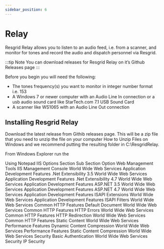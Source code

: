 ```yaml
---
sidebar_position: 6
---
```


# Relay

Resgrid Relay allows you to listen to an audio feed, i.e. from a scanner, and monitor for tones and record the audio and dispatch personnel via Resgrid.

:::tip Note
You can download releases for Resgrid Relay on it’s Github Releases page
:::

Before you begin you will need the following:

- The tones frequency(s) you want to monitor in integer number format i.e. 153
- A Windows 7 or newer computer with an Audio Line In connection or a usb audio sound card like StarTech.com 7.1 USB Sound Card
- A scanner like WS1065 with an Audio Line Out connection

## Installing Resgrid Relay

Download the latest release from Githib releases page. This will be a zip file that you need to unzip the file on your computer How to Unzip Files on Windows and we recommend putting the resulting folder in C:\ResgridRelay.

From Windows Explorer run the

Using Notepad
IIS Options Section 	Sub Section 	Option
Web Management Tools 	  	IIS Management Console
World Wide Web Services 	Application Development Features 	.Net Extensibility 3.5
World Wide Web Services 	Application Development Features 	.Net Extensibility 4.7
World Wide Web Services 	Application Development Features 	ASP.NET 3.5
World Wide Web Services 	Application Development Features 	ASP.NET 4.7
World Wide Web Services 	Application Development Features 	ISAPI Extensions
World Wide Web Services 	Application Development Features 	ISAPI Filters
World Wide Web Services 	Common HTTP Features 	Default Document
World Wide Web Services 	Common HTTP Features 	HTTP Errors
World Wide Web Services 	Common HTTP Features 	HTTP Redirection
World Wide Web Services 	Common HTTP Features 	Static Content
World Wide Web Services 	Performance Features 	Dynamic Content Compression
World Wide Web Services 	Performance Features 	Static Content Compression
World Wide Web Services 	Security 	Basic Authentication
World Wide Web Services 	Security 	IP Security